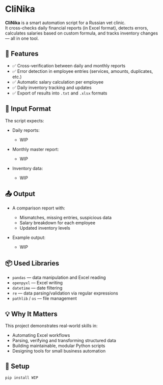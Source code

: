 # CliNika

**CliNika** is a smart automation script for a Russian vet clinic.  
It cross-checks daily financial reports (in Excel format), detects errors, calculates salaries based on custom formula, and tracks inventory changes — all in one tool.

## 🔧 Features

- ✅ Cross-verification between daily and monthly reports
- ✅ Error detection in employee entries (services, amounts, duplicates, etc.)
- ✅ Automatic salary calculation per employee
- ✅ Daily inventory tracking and updates
- ✅ Export of results into `.txt` and `.xlsx` formats

## 📂 Input Format

The script expects:

- Daily reports:
    - WIP

- Monthly master report:  
  - WIP

- Inventory data:  
  - WIP

## 📤 Output

- A comparison report with:
  - Mismatches, missing entries, suspicious data
  - Salary breakdown for each employee
  - Updated inventory levels

- Example output:
  - WIP

## 📦 Used Libraries

- `pandas` — data manipulation and Excel reading
- `openpyxl` — Excel writing
- `datetime` — date filtering
- `re` — data parsing/validation via regular expressions
- `pathlib` / `os` — file management

## 💡 Why It Matters

This project demonstrates real-world skills in:

- Automating Excel workflows
- Parsing, verifying and transforming structured data
- Building maintainable, modular Python scripts
- Designing tools for small business automation

## 🔧 Setup

```bash
pip install WIP